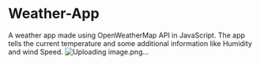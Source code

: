 # Weather-App
A weather app made using OpenWeatherMap API in JavaScript. The app tells the current temperature and some additional information like Humidity and wind Speed.
![Uploading image.png…]()
